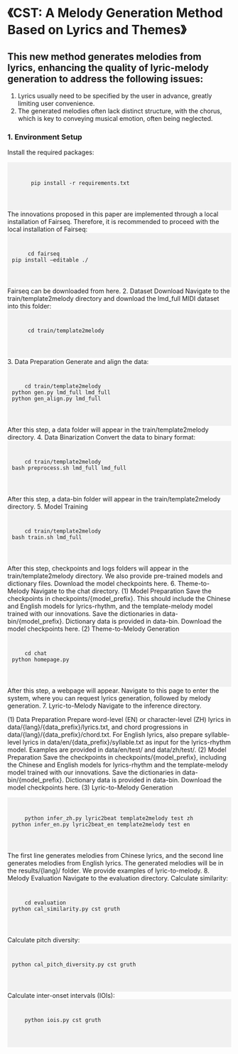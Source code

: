 # 《CST: A Melody Generation Method Based on Lyrics and Themes》
## This new method generates melodies from lyrics, enhancing the quality of lyric-melody generation to address the following issues:
1. Lyrics usually need to be specified by the user in advance, greatly limiting user convenience.
2. The generated melodies often lack distinct structure, with the chorus, which is key to conveying musical emotion, often being neglected.
### 1. Environment Setup
Install the required packages:
<div style="background-color: #f1f1f1; padding: 10px; font-size: 1em;">
  <pre>
    <code>
      pip install -r requirements.txt
    </code>
  </pre>
</div>
The innovations proposed in this paper are implemented through a local installation of Fairseq. Therefore, it is recommended to proceed with the local installation of Fairseq:
<div style="background-color: #f1f1f1; padding: 10px; font-size: 1em;">
  <pre>
    <code>
     cd fairseq
pip install –editable ./
    </code>
  </pre>
</div>
Fairseq can be downloaded from here.
2. Dataset Download
Navigate to the train/template2melody directory and download the lmd_full MIDI dataset into this folder:
<div style="background-color: #f1f1f1; padding: 10px; font-size: 1em;">
  <pre>
    <code>
     cd train/template2melody
    </code>
  </pre>
</div>
3. Data Preparation
Generate and align the data:
<div style="background-color: #f1f1f1; padding: 10px; font-size: 1em;">
  <pre>
    <code>
    cd train/template2melody
python gen.py lmd_full lmd_full
python gen_align.py lmd_full
    </code>
  </pre>
</div>
After this step, a data folder will appear in the train/template2melody directory.
4. Data Binarization
Convert the data to binary format:
<div style="background-color: #f1f1f1; padding: 10px; font-size: 1em;">
  <pre>
    <code>
    cd train/template2melody
bash preprocess.sh lmd_full lmd_full
    </code>
  </pre>
</div>
After this step, a data-bin folder will appear in the train/template2melody directory.
5. Model Training
<div style="background-color: #f1f1f1; padding: 10px; font-size: 1em;">
  <pre>
    <code>
    cd train/template2melody
bash train.sh lmd_full
    </code>
  </pre>
</div>
After this step, checkpoints and logs folders will appear in the train/template2melody directory. We also provide pre-trained models and dictionary files.
 Download the model checkpoints here.
6. Theme-to-Melody
Navigate to the chat directory.
(1) Model Preparation
Save the checkpoints in checkpoints/{model_prefix}. This should include the Chinese and English models for lyrics-rhythm, and the template-melody model trained with our innovations. Save the dictionaries in data-bin/{model_prefix}. Dictionary data is provided in data-bin.
Download the model checkpoints here.
(2) Theme-to-Melody Generation
<div style="background-color: #f1f1f1; padding: 10px; font-size: 1em;">
  <pre>
    <code>
    cd chat
python homepage.py
    </code>
  </pre>
</div>
After this step, a webpage will appear. Navigate to this page to enter the system, where you can request lyrics generation, followed by melody generation.
7. Lyric-to-Melody
Navigate to the inference directory.

(1) Data Preparation
Prepare word-level (EN) or character-level (ZH) lyrics in data/{lang}/{data_prefix}/lyrics.txt, and chord progressions in data/{lang}/{data_prefix}/chord.txt. For English lyrics, also prepare syllable-level lyrics in data/en/{data_prefix}/syllable.txt as input for the lyrics-rhythm model. Examples are provided in data/en/test/ and data/zh/test/.
(2) Model Preparation
Save the checkpoints in checkpoints/{model_prefix}, including the Chinese and English models for lyrics-rhythm and the template-melody model trained with our innovations. Save the dictionaries in data-bin/{model_prefix}. Dictionary data is provided in data-bin.
Download the model checkpoints here.
(3) Lyric-to-Melody Generation
<div style="background-color: #f1f1f1; padding: 10px; font-size: 1em;">
  <pre>
    <code>
    python infer_zh.py lyric2beat template2melody test zh
python infer_en.py lyric2beat_en template2melody test en
    </code>
  </pre>
</div>
The first line generates melodies from Chinese lyrics, and the second line generates melodies from English lyrics. The generated melodies will be in the results/{lang}/ folder. We provide examples of lyric-to-melody.
8. Melody Evaluation
Navigate to the evaluation directory.
Calculate similarity:
<div style="background-color: #f1f1f1; padding: 10px; font-size: 1em;">
  <pre>
    <code>
    cd evaluation
python cal_similarity.py cst gruth
    </code>
  </pre>
</div>
Calculate pitch diversity:
<div style="background-color: #f1f1f1; padding: 10px; font-size: 1em;">
  <pre>
    <code>
python cal_pitch_diversity.py cst gruth
    </code>
  </pre>
</div>
Calculate inter-onset intervals (IOIs):
<div style="background-color: #f1f1f1; padding: 10px; font-size: 1em;">
  <pre>
    <code>
    python iois.py cst gruth
    </code>
  </pre>
</div>

